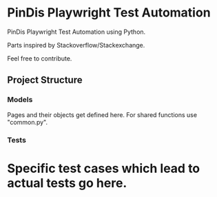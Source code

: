 # PinDis Playwright Test Automation
PinDis Playwright Test Automation using Python.

Parts inspired by Stackoverflow/Stackexchange.

Feel free to contribute.

## Project Structure
### Models
Pages and their objects get defined here.
For shared functions use "common.py".
### Tests
Specific test cases which lead to actual tests go here.
=======